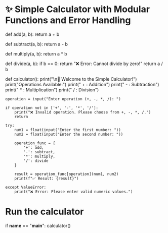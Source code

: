 # ✨ Simple Calculator with Modular Functions and Error Handling

def add(a, b):
    return a + b

def subtract(a, b):
    return a - b

def multiply(a, b):
    return a * b

def divide(a, b):
    if b == 0:
        return "❌ Error: Cannot divide by zero!"
    return a / b

def calculator():
    print("\n🔢 Welcome to the Simple Calculator!")
    print("Operations Available:")
    print("  + : Addition")
    print("  - : Subtraction")
    print("  * : Multiplication")
    print("  / : Division")

    operation = input("Enter operation (+, -, *, /): ")

    if operation not in ['+', '-', '*', '/']:
        print("❌ Invalid operation. Please choose from +, -, *, /.")
        return

    try:
        num1 = float(input("Enter the first number: "))
        num2 = float(input("Enter the second number: "))

        operation_func = {
            '+': add,
            '-': subtract,
            '*': multiply,
            '/': divide
        }

        result = operation_func[operation](num1, num2)
        print(f"✅ Result: {result}")

    except ValueError:
        print("❌ Error: Please enter valid numeric values.")

# Run the calculator
if __name__ == "__main__":
    calculator()
